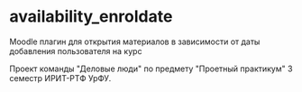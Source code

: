# availability_enroldate
Moodle плагин для открытия материалов в зависимости от даты добавления пользователя на курс

Проект команды "Деловые люди" по предмету "Проетный практикум" 3 семестр ИРИТ-РТФ УрФУ.

